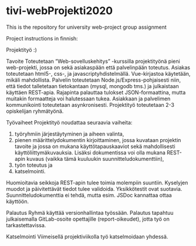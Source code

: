 # tivi-webProjekti2020
This is the repository for university web-project group assignment

Project instructions in finnish:

Projektityö :)

Tavoite
Toteutetaan ”Web-sovelluskehitys” -kurssilla projektityönä pieni web-projekti, jossa on
sekä asiakaspään että palvelinpään toteutus. Asiakas toteutetaan html5-, css-, ja javascriptyhdistelmällä. Vue-kirjastoa käytetään, mikäli mahdollista.
Palvelin toteutetaan Node.js/Express-pohjaisesti niin, että tiedot talletetaan tietokantaan
(mysql, mongodb tms.) ja julkaistaan käyttäen REST-apia. Rajapinta palauttaa tulokset
JSON-formaattina, mutta muitakin formaatteja voi halutessaan tukea. Asiakkaan ja
palvelimen kommunikointi toteutetaan asynkronisesti.
Projektityö toteutetaan 2-3 opiskelijan ryhmätyönä.

Työvaiheet
Projektityö noudattaa seuraavia vaiheita:
1. työryhmiin järjestäytyminen ja aiheen valinta,
2. pienen määrittelydokumentin kirjoittaminen, jossa kuvataan projektin tavoite ja jossa
on mukana käyttötapauskaaviot sekä mahdollisesti käyttöliittymäkuvauksia.
Lisäksi dokumentissa voi olla mukana REST-apin kuvaus (vaikka tämä kuuluukin
suunnitteludokumenttiin),
3. työn toteutus ja
4. katselmointi.

Huomioitavia seikkoja
REST-apin tulee toimia molempiin suuntiin. Kyselyjen muodot ja päivitettävät tiedot tulee
validoida. Yksikkötestit ovat suotavia. Suunnitteludokumenttia ei tehdä, mutta esim. JSDoc
kannattaa ottaa käyttöön.

Palautus
Ryhmä käyttää versionhallintaa työssään. Palautus tapahtuu julkaisemalla GitLab-osoite
opettajille (report-oikeudet), jotta työ on tarkastettavissa.

Katselmointi
Viimeisellä projektiviikolla työ katselmoidaan yhdessä.
